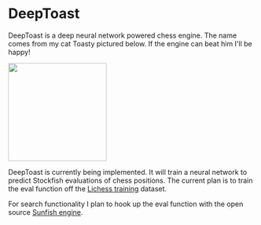 # DeepToast
DeepToast is a deep neural network powered chess engine. The name comes from my cat Toasty pictured below. If the engine can beat him I'll be happy!

<img src="https://user-images.githubusercontent.com/5005269/113540793-bb4d4080-9595-11eb-8bec-22dcae202bff.jpg" width="200">

DeepToast is currently being implemented. It will train a neural network to predict Stockfish evaluations of chess positions. The current plan is to train the eval function off the [Lichess training](https://database.lichess.org/) dataset. 

For search functionality I plan to hook up the eval function with the open source [Sunfish engine](https://github.com/thomasahle/sunfish).
